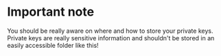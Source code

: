 # Important note
You should be really aware on where and how to store your private keys.
Private keys are really sensitive information and shouldn't be stored in an easily accessible folder like this!